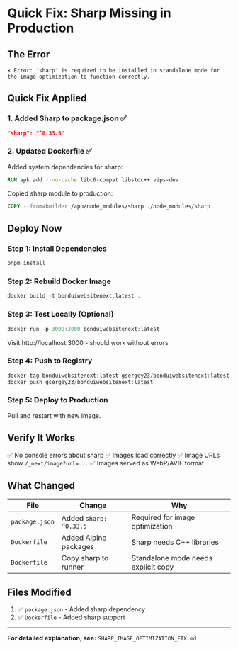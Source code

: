 # Quick Fix: Sharp Missing in Production

## The Error

```
⨯ Error: 'sharp' is required to be installed in standalone mode for the image optimization to function correctly.
```

## Quick Fix Applied

### 1. Added Sharp to package.json ✅

```json
"sharp": "^0.33.5"
```

### 2. Updated Dockerfile ✅

Added system dependencies for sharp:
```dockerfile
RUN apk add --no-cache libc6-compat libstdc++ vips-dev
```

Copied sharp module to production:
```dockerfile
COPY --from=builder /app/node_modules/sharp ./node_modules/sharp
```

## Deploy Now

### Step 1: Install Dependencies
```powershell
pnpm install
```

### Step 2: Rebuild Docker Image
```powershell
docker build -t bonduiwebsitenext:latest .
```

### Step 3: Test Locally (Optional)
```powershell
docker run -p 3000:3000 bonduiwebsitenext:latest
```

Visit http://localhost:3000 - should work without errors

### Step 4: Push to Registry
```powershell
docker tag bonduiwebsitenext:latest gsergey23/bonduiwebsitenext:latest
docker push gsergey23/bonduiwebsitenext:latest
```

### Step 5: Deploy to Production

Pull and restart with new image.

## Verify It Works

✅ No console errors about sharp
✅ Images load correctly
✅ Image URLs show `/_next/image?url=...`
✅ Images served as WebP/AVIF format

## What Changed

| File | Change | Why |
|------|--------|-----|
| `package.json` | Added `sharp: ^0.33.5` | Required for image optimization |
| `Dockerfile` | Added Alpine packages | Sharp needs C++ libraries |
| `Dockerfile` | Copy sharp to runner | Standalone mode needs explicit copy |

## Files Modified

1. ✅ `package.json` - Added sharp dependency
2. ✅ `Dockerfile` - Added sharp support

---

**For detailed explanation, see:** `SHARP_IMAGE_OPTIMIZATION_FIX.md`
